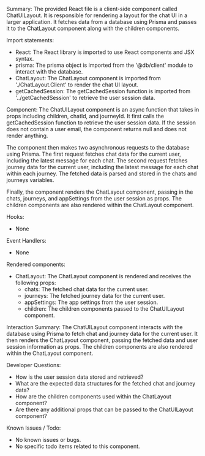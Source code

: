 Summary:
The provided React file is a client-side component called ChatUILayout. It is responsible for rendering a layout for the chat UI in a larger application. It fetches data from a database using Prisma and passes it to the ChatLayout component along with the children components.

Import statements:
- React: The React library is imported to use React components and JSX syntax.
- prisma: The prisma object is imported from the '@db/client' module to interact with the database.
- ChatLayout: The ChatLayout component is imported from './ChatLayout.Client' to render the chat UI layout.
- getCachedSession: The getCachedSession function is imported from '../getCachedSession' to retrieve the user session data.

Component:
The ChatUILayout component is an async function that takes in props including children, chatId, and journeyId. It first calls the getCachedSession function to retrieve the user session data. If the session does not contain a user email, the component returns null and does not render anything.

The component then makes two asynchronous requests to the database using Prisma. The first request fetches chat data for the current user, including the latest message for each chat. The second request fetches journey data for the current user, including the latest message for each chat within each journey. The fetched data is parsed and stored in the chats and journeys variables.

Finally, the component renders the ChatLayout component, passing in the chats, journeys, and appSettings from the user session as props. The children components are also rendered within the ChatLayout component.

Hooks:
- None

Event Handlers:
- None

Rendered components:
- ChatLayout: The ChatLayout component is rendered and receives the following props:
  - chats: The fetched chat data for the current user.
  - journeys: The fetched journey data for the current user.
  - appSettings: The app settings from the user session.
  - children: The children components passed to the ChatUILayout component.

Interaction Summary:
The ChatUILayout component interacts with the database using Prisma to fetch chat and journey data for the current user. It then renders the ChatLayout component, passing the fetched data and user session information as props. The children components are also rendered within the ChatLayout component.

Developer Questions:
- How is the user session data stored and retrieved?
- What are the expected data structures for the fetched chat and journey data?
- How are the children components used within the ChatLayout component?
- Are there any additional props that can be passed to the ChatUILayout component?

Known Issues / Todo:
- No known issues or bugs.
- No specific todo items related to this component.